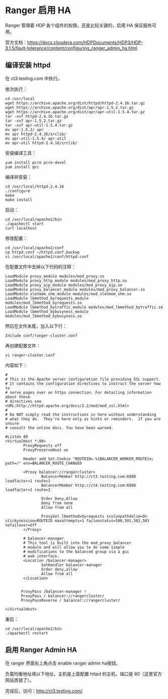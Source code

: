 # Ranger 启用 HA

Ranger 管理着 HDP 各个组件的权限，还是比较关键的，启用 HA 保证服务可用。

官方文档：https://docs.cloudera.com/HDPDocuments/HDP3/HDP-3.1.5/fault-tolerance/content/configuring_ranger_admin_ha.html



## 编译安装 httpd

在 ct3.testing.com 中执行。

依次执行：

```
cd /usr/local
wget https://archive.apache.org/dist/httpd/httpd-2.4.16.tar.gz
wget https://archive.apache.org/dist/apr/apr-1.5.2.tar.gz 
wget https://archive.apache.org/dist/apr/apr-util-1.5.4.tar.gz
tar -xvf httpd-2.4.16.tar.gz
tar -xvf apr-1.5.2.tar.gz 
tar -xvf apr-util-1.5.4.tar.gz
mv apr-1.5.2/ apr
mv apr httpd-2.4.16/srclib/ 
mv apr-util-1.5.4/ apr-util
mv apr-util httpd-2.4.16/srclib/
```

安装编译工具：

```
yum install pcre pcre-devel
yum install gcc
```

编译并安装：

```
cd /usr/local/httpd-2.4.16
./configure
make
make install
```

启动：

```
cd /usr/local/apache2/bin
./apachectl start
curl localhost
```

修改配置：

```
cd /usr/local/apache2/conf
cp httpd.conf ~/httpd.conf.backup
vi /usr/local/apache2/conf/httpd.conf
```

在配置文件中去掉以下代码的注释：

```
LoadModule proxy_module modules/mod_proxy.so
LoadModule proxy_http_module modules/mod_proxy_http.so
LoadModule proxy_ajp_module modules/mod_proxy_ajp.so
LoadModule proxy_balancer_module modules/mod_proxy_balancer.so
LoadModule slotmem_shm_module modules/mod_slotmem_shm.so
LoadModule lbmethod_byrequests_module modules/mod_lbmethod_byrequests.so
LoadModule lbmethod_bytraffic_module modules/mod_lbmethod_bytraffic.so
LoadModule lbmethod_bybusyness_module modules/mod_lbmethod_bybusyness.so
```

然后在文件末尾，加入以下行：

```
Include conf/ranger-cluster.conf
```

再创建配置文件：

```
vi ranger-cluster.conf
```

内容如下：

```
#
# This is the Apache server configuration file providing SSL support.
# It contains the configuration directives to instruct the server how to
# serve pages over an https connection. For detailing information about these
# directives see <URL:http://httpd.apache.org/docs/2.2/mod/mod_ssl.html>
#
# Do NOT simply read the instructions in here without understanding
# what they do.  They're here only as hints or reminders.  If you are unsure
# consult the online docs. You have been warned.

#Listen 80
<VirtualHost *:80>
        ProxyRequests off
        ProxyPreserveHost on

        Header add Set-Cookie "ROUTEID=.%{BALANCER_WORKER_ROUTE}e; path=/" env=BALANCER_ROUTE_CHANGED

        <Proxy balancer://rangercluster>
                BalancerMember http://ct3.testing.com:6080 loadfactor=1 route=1
                BalancerMember http://ct4.testing.com:6080 loadfactor=1 route=2

                Order Deny,Allow
                Deny from none
                Allow from all

                ProxySet lbmethod=byrequests scolonpathdelim=On stickysession=ROUTEID maxattempts=1 failonstatus=500,501,502,503 nofailover=Off
        </Proxy>

        # balancer-manager
        # This tool is built into the mod_proxy_balancer
        # module and will allow you to do some simple
        # modifications to the balanced group via a gui
        # web interface.
        <Location /balancer-manager>
                SetHandler balancer-manager
                Order deny,allow
                Allow from all
        </Location>


       ProxyPass /balancer-manager !
       ProxyPass / balancer://rangercluster/
       ProxyPassReverse / balancer://rangercluster/

</VirtualHost>
```

重启：

```
cd /usr/local/apache2/bin
./apachectl restart
```



## 启用 Ranger Admin HA

在 ranger 界面右上角点击 enable ranger admin ha按钮。

负载均衡地址填以下地址，主机是上面配置 httpd 的主机，端口是 80（这里官方网站弄错了）。

完成后，访问：http://ct3.testing.com/




















